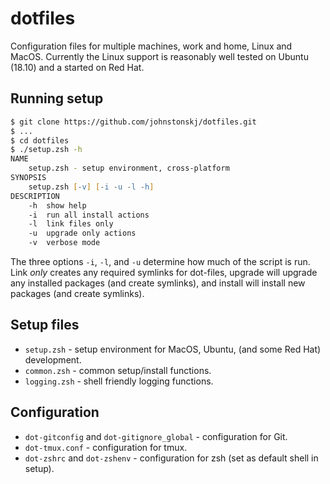 # dotfiles

Configuration files for multiple machines, work and home, Linux and MacOS. Currently
the Linux support is reasonably well tested on Ubuntu (18.10) and a started on Red Hat.

## Running setup

```zsh
$ git clone https://github.com/johnstonskj/dotfiles.git
$ ...
$ cd dotfiles
$ ./setup.zsh -h
NAME
	setup.zsh - setup environment, cross-platform
SYNOPSIS
	setup.zsh [-v] [-i -u -l -h]
DESCRIPTION
	-h	show help
	-i	run all install actions
	-l	link files only
	-u	upgrade only actions
	-v	verbose mode
```

The three options `-i`, `-l`, and `-u` determine how much of the script is run. Link
*only* creates any required symlinks for dot-files, upgrade will upgrade any installed
packages (and create symlinks), and install will install new packages (and create
symlinks).

## Setup files

* `setup.zsh` - setup environment for MacOS, Ubuntu, (and some Red Hat) development.
* `common.zsh` - common setup/install functions.
* `logging.zsh` - shell friendly logging functions.

## Configuration

* `dot-gitconfig` and `dot-gitignore_global` - configuration for Git.
* `dot-tmux.conf` - configuration for tmux.
* `dot-zshrc` and `dot-zshenv` - configuration for zsh (set as default shell in setup).